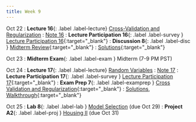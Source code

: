 ```yaml
---
title: Week 9
---
```



Oct 22
: **Lecture 16**{: .label .label-lecture} [Cross-Validation and Regularization](lecture/lec16)
    : [Note 16](https://ds100.org/course-notes/cv_regularization/cv_reg.html)
: **Lecture Participation 16**{: .label .label-survey } [Lecture Participation 16](https://app.sli.do/event/1miAsRfV3hvpuN6QVBNv8R/embed/polls/58feb615-8a8c-4df0-8a1d-c888fd7c0fc2){:target="_blank"}
: **Discussion 8**{: .label .label-disc } [Midterm Review](https://drive.google.com/file/d/1cCLQbN6Xe0JhoNWrtB5wVp8yz1zSVK1n/view?usp=sharing){:target="_blank"}
    : [Solutions](https://drive.google.com/file/d/1Qo9EWT358c6bF50CxgQXd-TukgRqiKX5/view?usp=sharing){:target="_blank"}

Oct 23
: **Midterm Exam**{: .label .label-exam } Midterm (7-9 PM PST)

Oct 24
: **Lecture 17**{: .label .label-lecture} [Random Variables](lecture/lec17)
    : [Note 17](https://ds100.org/course-notes/probability_1/probability_1.html)
: **Lecture Participation 17**{: .label .label-survey } [Lecture Participation 17](https://app.sli.do/event/v4p5AULJ2ZNeNJk9EJdsrb/embed/polls/36576fa1-8b8f-4a4c-afdb-1314c91fed98){:target="_blank"}
: **Exam Prep 7**{: .label .label-examprep } [Cross Validation and Regularization](https://drive.google.com/file/d/1_e8hPjz0u6aRic8xw0yIZ9w21Tx2syKU/view?usp=sharing){:target="_blank"}
    : [Solutions](https://drive.google.com/file/d/1hvagKYAhbNdZeU9OLaesnq0D9K0xHlxE/view?usp=sharing), [Walkthrough](https://youtu.be/lyN7_YCFdNw){:target="_blank"}


Oct 25
: **Lab 8**{: .label .label-lab }  [Model Selection](https://data100.datahub.berkeley.edu/hub/user-redirect/git-pull?repo=https%3A%2F%2Fgithub.com%2FDS-100%2Fsp25-student&urlpath=lab%2Ftree%2Fsp25-student%2Flab%2Flab08%2Flab08.ipynb&branch=main) (due Oct 29)
: **Project A2**{: .label .label-proj } [Housing II](https://data100.datahub.berkeley.edu/hub/user-redirect/git-pull?repo=https%3A%2F%2Fgithub.com%2FDS-100%2Fsp25-student&urlpath=lab%2Ftree%2Fsp25-student%2Fproj%2FprojA2%2FprojA2.ipynb&branch=main) (due Oct 31)